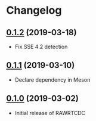 # Changelog

## [0.1.2] (2019-03-18)

* Fix SSE 4.2 detection

## [0.1.1] (2019-03-10)

* Declare dependency in Meson

## [0.1.0] (2019-03-02)

* Initial release of RAWRTCDC



[0.1.2]: https://github.com/rawrtc/rawrtc-data-channel/compare/v0.1.1...v0.1.2
[0.1.1]: https://github.com/rawrtc/rawrtc-data-channel/compare/v0.1.0...v0.1.1
[0.1.0]: https://github.com/rawrtc/rawrtc-data-channel/compare/59e65d96a9feb4dd6b4a3b2f3a10ab7c067e2a60...v0.1.0
